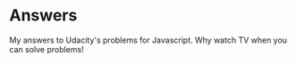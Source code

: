 # Answers
My answers to Udacity's problems for Javascript. Why watch TV when you can solve problems!